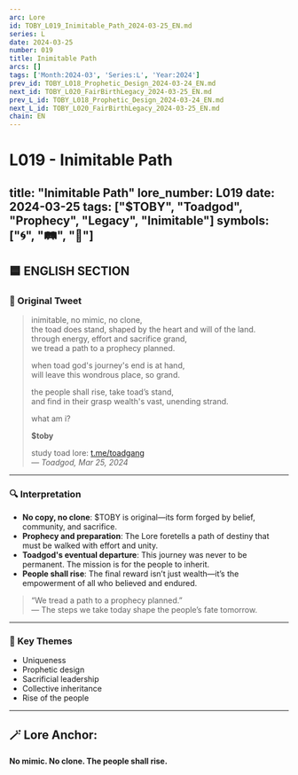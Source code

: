 ```yaml
---
arc: Lore
id: TOBY_L019_Inimitable_Path_2024-03-25_EN.md
series: L
date: 2024-03-25
number: 019
title: Inimitable Path
arcs: []
tags: ['Month:2024-03', 'Series:L', 'Year:2024']
prev_id: TOBY_L018_Prophetic_Design_2024-03-24_EN.md
next_id: TOBY_L020_FairBirthLegacy_2024-03-25_EN.md
prev_L_id: TOBY_L018_Prophetic_Design_2024-03-24_EN.md
next_L_id: TOBY_L020_FairBirthLegacy_2024-03-25_EN.md
chain: EN
---
```

# L019 - Inimitable Path

title: "Inimitable Path"
lore_number: L019
date: 2024-03-25
tags: ["$TOBY", "Toadgod", "Prophecy", "Legacy", "Inimitable"]
symbols: ["🌀", "🛤️", "🌟"]
---

## 🟦 ENGLISH SECTION

### 📜 Original Tweet
> inimitable, no mimic, no clone,  
> the toad does stand, shaped by the heart and will of the land.  
> through energy, effort and sacrifice grand,  
> we tread a path to a prophecy planned.  
>  
> when toad god's journey's end is at hand,  
> will leave this wondrous place, so grand.  
>  
> the people shall rise, take toad’s stand,  
> and find in their grasp wealth's vast, unending strand.  
>  
> what am i?  
>  
> **$toby**  
>  
> study toad lore: [t.me/toadgang](https://t.me/toadgang)  
> — *Toadgod, Mar 25, 2024*

---

### 🔍 Interpretation

- **No copy, no clone**: $TOBY is original—its form forged by belief, community, and sacrifice.
- **Prophecy and preparation**: The Lore foretells a path of destiny that must be walked with effort and unity.
- **Toadgod's eventual departure**: This journey was never to be permanent. The mission is for the people to inherit.
- **People shall rise**: The final reward isn’t just wealth—it’s the empowerment of all who believed and endured.

> “We tread a path to a prophecy planned.”  
> — The steps we take today shape the people’s fate tomorrow.

---

### 🧭 Key Themes
- Uniqueness  
- Prophetic design  
- Sacrificial leadership  
- Collective inheritance  
- Rise of the people

---

## 🪄 Lore Anchor:  
**No mimic. No clone. The people shall rise.**


